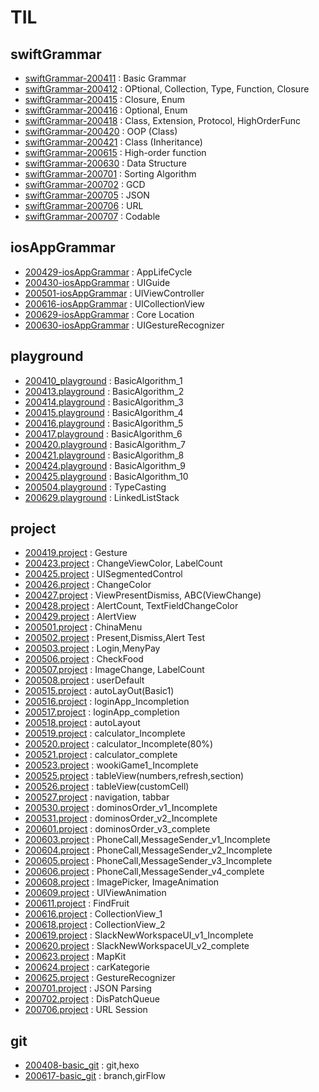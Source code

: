 # TIL

## swiftGrammar
* [swiftGrammar-200411](https://github.com/jwlee07/TIL/blob/master/swiftGrammar/swiftGrammar-200411.md) : Basic Grammar
* [swiftGrammar-200412](https://github.com/jwlee07/TIL/blob/master/swiftGrammar/swiftGrammar-200412.md) : OPtional, Collection, Type, Function, Closure
* [swiftGrammar-200415](https://github.com/jwlee07/TIL/blob/master/swiftGrammar/swiftGrammar-200415.md) : Closure, Enum
* [swiftGrammar-200416](https://github.com/jwlee07/TIL/blob/master/swiftGrammar/swiftGrammar-200416.md) : Optional, Enum
* [swiftGrammar-200418](https://github.com/jwlee07/TIL/blob/master/swiftGrammar/swiftGrammar-200418.md) : Class, Extension, Protocol, HighOrderFunc
* [swiftGrammar-200420](https://github.com/jwlee07/TIL/blob/master/swiftGrammar/swiftGrammar-200420.md) : OOP (Class)
* [swiftGrammar-200421](https://github.com/jwlee07/TIL/blob/master/swiftGrammar/swiftGrammar-200421.md) : Class (Inheritance)
* [swiftGrammar-200615](https://github.com/jwlee07/TIL/blob/master/swiftGrammar/swiftGrammar-200615.md) : High-order function
* [swiftGrammar-200630](https://github.com/jwlee07/TIL/blob/master/swiftGrammar/swiftGrammar-200630.md) : Data Structure
* [swiftGrammar-200701](https://github.com/jwlee07/TIL/blob/master/swiftGrammar/swiftGrammar-200701.md) : Sorting Algorithm
* [swiftGrammar-200702](https://github.com/jwlee07/TIL/blob/master/swiftGrammar/swiftGrammar-200702.md) : GCD
* [swiftGrammar-200705](https://github.com/jwlee07/TIL/blob/master/swiftGrammar/swiftGrammar-200705.md) : JSON
* [swiftGrammar-200706](https://github.com/jwlee07/TIL/blob/master/swiftGrammar/swiftGrammar-200706.md) : URL
* [swiftGrammar-200707](https://github.com/jwlee07/TIL/blob/master/swiftGrammar/swiftGrammar-200707.md) : Codable

## iosAppGrammar
* [200429-iosAppGrammar](https://github.com/jwlee07/TIL/blob/master/iosAppGrammar/200429-iosAppGrammar.md) : AppLifeCycle
* [200430-iosAppGrammar](https://github.com/jwlee07/TIL/blob/master/iosAppGrammar/200430-iosAppGrammar.md) : UIGuide
* [200501-iosAppGrammar](https://github.com/jwlee07/TIL/blob/master/iosAppGrammar/200501-iosAppGrammar.md) : UIViewController
* [200616-iosAppGrammar](https://github.com/jwlee07/TIL/blob/master/iosAppGrammar/200616-iosAppGrammar.md) : UICollectionView
* [200629-iosAppGrammar](https://github.com/jwlee07/TIL/blob/master/iosAppGrammar/200629-iosAppGrammar.md) : Core Location
* [200630-iosAppGrammar](https://github.com/jwlee07/TIL/blob/master/iosAppGrammar/200630-iosAppGrammar.md) : UIGestureRecognizer

## playground
* [200410_playground](https://github.com/jwlee07/TIL/blob/master/playground/200410.playground/Contents.swift) : BasicAlgorithm_1
* [200413.playground](https://github.com/jwlee07/TIL/blob/master/playground/200413.playground/Contents.swift) : BasicAlgorithm_2
* [200414.playground](https://github.com/jwlee07/TIL/blob/master/playground/200414.playground/Contents.swift) : BasicAlgorithm_3
* [200415.playground](https://github.com/jwlee07/TIL/blob/master/playground/200415.playground/Contents.swift) : BasicAlgorithm_4
* [200416.playground](https://github.com/jwlee07/TIL/blob/master/playground/200416.playground/Contents.swift) : BasicAlgorithm_5
* [200417.playground](https://github.com/jwlee07/TIL/blob/master/playground/200417.playground/Contents.swift) : BasicAlgorithm_6
* [200420.playground](https://github.com/jwlee07/TIL/blob/master/playground/200420.playground/Contents.swift) : BasicAlgorithm_7
* [200421.playground](https://github.com/jwlee07/TIL/blob/master/playground/200421.playground/Contents.swift) : BasicAlgorithm_8
* [200424.playground](https://github.com/jwlee07/TIL/blob/master/playground/200424.playground/Contents.swift) : BasicAlgorithm_9
* [200425.playground](https://github.com/jwlee07/TIL/blob/master/playground/200425.playground/Contents.swift) : BasicAlgorithm_10
* [200504.playground](https://github.com/jwlee07/TIL/blob/master/playground/200504.playground/Contents.swift) : TypeCasting
* [200629.playground](https://github.com/jwlee07/TIL/tree/master/playground/200629.playground) : LinkedListStack

## project
* [200419.project](https://github.com/jwlee07/TIL/tree/master/project/200419.project) : Gesture
* [200423.project](https://github.com/jwlee07/TIL/tree/master/project/200423.project) : ChangeViewColor, LabelCount
* [200425.project](https://github.com/jwlee07/TIL/tree/master/project/200425.project) : UISegmentedControl
* [200426.project](https://github.com/jwlee07/TIL/tree/master/project/200426.project) : ChangeColor
* [200427.project](https://github.com/jwlee07/TIL/tree/master/project/200427.project) : ViewPresentDismiss, ABC(ViewChange) 
* [200428.project](https://github.com/jwlee07/TIL/tree/master/project/200428.project) : AlertCount, TextFieldChangeColor
* [200429.project](https://github.com/jwlee07/TIL/tree/master/project/200429.project) : AlertView
* [200501.project](https://github.com/jwlee07/TIL/tree/master/project/200501.project) : ChinaMenu
* [200502.project](https://github.com/jwlee07/TIL/tree/master/project/200502.project) : Present,Dismiss,Alert Test
* [200503.project](https://github.com/jwlee07/TIL/tree/master/project/200503.project) : Login,MenyPay
* [200506.project](https://github.com/jwlee07/TIL/tree/master/project/200506.project) : CheckFood
* [200507.project](https://github.com/jwlee07/TIL/tree/master/project/200507.project) : ImageChange, LabelCount
* [200508.project](https://github.com/jwlee07/TIL/tree/master/project/200508.project) : userDefault
* [200515.project](https://github.com/jwlee07/TIL/tree/master/project/200515.project) : autoLayOut(Basic1)
* [200516.project](https://github.com/jwlee07/TIL/tree/master/project/200516.project) : loginApp_Incompletion
* [200517.project](https://github.com/jwlee07/TIL/tree/master/project/200517.project) : loginApp_completion
* [200518.project](https://github.com/jwlee07/TIL/tree/master/project/200518.project) : autoLayout
* [200519.project](https://github.com/jwlee07/TIL/tree/master/project/200519.project) : calculator_Incomplete
* [200520.project](https://github.com/jwlee07/TIL/tree/master/project/200520.project) : calculator_Incomplete(80%)
* [200521.project](https://github.com/jwlee07/TIL/tree/master/project/200521.project) : calculator_complete
* [200523.project](https://github.com/jwlee07/TIL/tree/master/project/200523.project) : wookiGame1_Incomplete
* [200525.project](https://github.com/jwlee07/TIL/tree/master/project/200525.project) : tableView(numbers,refresh,section)
* [200526.project](https://github.com/jwlee07/TIL/tree/master/project/200526.project) : tableView(customCell)
* [200527.project](https://github.com/jwlee07/TIL/tree/master/project/200527.project) : navigation, tabbar
* [200530.project](https://github.com/jwlee07/TIL/tree/master/project/200530.project) : dominosOrder_v1_Incomplete
* [200531.project](https://github.com/jwlee07/TIL/tree/master/project/200531.project) : dominosOrder_v2_Incomplete
* [200601.project](https://github.com/jwlee07/TIL/tree/master/project/200601.project) : dominosOrder_v3_complete
* [200603.project](https://github.com/jwlee07/TIL/tree/master/project/200603.project) : PhoneCall,MessageSender_v1_Incomplete
* [200604.project](https://github.com/jwlee07/TIL/tree/master/project/200604.project) : PhoneCall,MessageSender_v2_Incomplete
* [200605.project](https://github.com/jwlee07/TIL/tree/master/project/200605.project) : PhoneCall,MessageSender_v3_Incomplete
* [200606.project](https://github.com/jwlee07/TIL/tree/master/project/200606.project) : PhoneCall,MessageSender_v4_complete
* [200608.project](https://github.com/jwlee07/TIL/tree/master/project/200608.project) : ImagePicker, ImageAnimation
* [200609.project](https://github.com/jwlee07/TIL/tree/master/project/200609.project) : UIViewAnimation
* [200611.project](https://github.com/jwlee07/TIL/tree/master/project/200611.project) : FindFruit
* [200616.project](https://github.com/jwlee07/TIL/tree/master/project/200616.project) : CollectionView_1	
* [200618.project](https://github.com/jwlee07/TIL/tree/master/project/200618.project) : CollectionView_2
* [200619.project](https://github.com/jwlee07/TIL/tree/master/project/200619.project) : SlackNewWorkspaceUI_v1_Incomplete
* [200620.project](https://github.com/jwlee07/TIL/tree/master/project/200620.project) : SlackNewWorkspaceUI_v2_complete	
* [200623.project](https://github.com/jwlee07/TIL/tree/master/project/200623.project) : MapKit
* [200624.project](https://github.com/jwlee07/TIL/tree/master/project/200624.project) : carKategorie
* [200625.project](https://github.com/jwlee07/TIL/tree/master/project/200625.project) : GestureRecognizer
* [200701.project](https://github.com/jwlee07/TIL/tree/master/project/200701.project) : JSON Parsing
* [200702.project](https://github.com/jwlee07/TIL/tree/master/project/200702.project) : DisPatchQueue
* [200706.project](https://github.com/jwlee07/TIL/tree/master/project/200706.project) : URL Session

## git
* [200408-basic_git](https://github.com/jwlee07/TIL/blob/master/git/200408-basic_git.md) : git,hexo
* [200617-basic_git](https://github.com/jwlee07/TIL/blob/master/git/200617-basic_git.md) : branch,girFlow   
